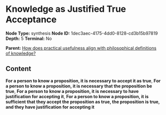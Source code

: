 # Knowledge as Justified True Acceptance

**Node Type:** synthesis
**Node ID:** 1dec3aec-4175-4dd0-8128-cd3b15b97819
**Depth:** 5
**Terminal:** No

**Parent:** [How does practical usefulness align with philosophical definitions of knowledge?](how-does-practical-usefulness-align-with-philosophical-definitions-of-knowledge-antithesis-99573eef-97d1-44e6-bbac-3cf17b21c637.md)

## Content

**For a person to know a proposition, it is necessary to accept it as true**, **For a person to know a proposition, it is necessary that the proposition be true**, **For a person to know a proposition, it is necessary to have justification for accepting it**, **For a person to know a proposition, it is sufficient that they accept the proposition as true, the proposition is true, and they have justification for accepting it**
